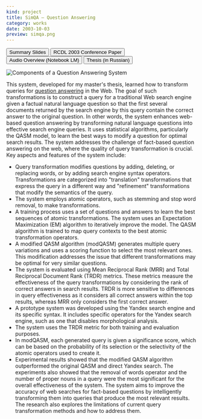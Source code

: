 ```yaml
---
kind: project
title: SimQA – Question Answering
category: works
date: 2003-10-03
preview: simqa.png
---
```


<button href="/media/projects/simqa/simqa.pdf">Summary Slides</button>
<button href="/assets/rcdl_2003_en.pdf" variant=ghost>RCDL 2003 Conference Paper</button>
<button href="/media/projects/simqa/simqa.mp3" variant=ghost>Audio Overview (Notebook LM)</button>
<button href="/media/projects/simqa/simqa-thesis.pdf" variant=ghost>Thesis (in Russian)</button>

<img src=simqa.png alt="Components of a Question Answering System">

This system, developed for my master's thesis,
learned how to transform queries for [question answering](https://en.wikipedia.org/wiki/Question_answering)
in the Web. The goal of such transformations is to construct a query for a
traditional Web search engine given a factual natural language question so that
the first several documents returned by the search engine by this query contain
the correct answer to the original question. In other words, the system enhances web-based question answering by transforming natural language questions into effective search engine queries. It uses statistical algorithms, particularly the QASM model, to learn the best ways to modify a question for optimal search results. The system addresses the challenge of fact-based question answering on the web, where the quality of query transformation is crucial.
Key aspects and features of the system include:

- Query transformation modifies questions by adding, deleting, or replacing words, or by adding search engine syntax operators. Transformations are categorized into "translation" transformations that express the query in a different way and "refinement" transformations that modify the semantics of the query.
- The system employs atomic operators, such as stemming and stop word removal, to make transformations.
- A training process uses a set of questions and answers to learn the best sequences of atomic transformations. The system uses an Expectation Maximization (EM) algorithm to iteratively improve the model. The QASM algorithm is trained to map query contexts to the best atomic transformation operators.
- A modified QASM algorithm (modQASM) generates multiple query variations and uses a scoring function to select the most relevant ones. This modification addresses the issue that different transformations may be optimal for very similar questions.
- The system is evaluated using Mean Reciprocal Rank (MRR) and Total Reciprocal Document Rank (TRDR) metrics. These metrics measure the effectiveness of the query transformations by considering the rank of correct answers in search results. TRDR is more sensitive to differences in query effectiveness as it considers all correct answers within the top results, whereas MRR only considers the first correct answer.
- A prototype system was developed using the Yandex search engine and its specific syntax. It includes specific operators for the Yandex search engine, such as one that disables morphological analysis.
- The system uses the TRDR metric for both training and evaluation purposes.
- In modQASM, each generated query is given a significance score, which can be based on the probability of its selection or the selectivity of the atomic operators used to create it.
- Experimental results showed that the modified QASM algorithm outperformed the original QASM and direct Yandex search. The experiments also showed that the removal of words operator and the number of proper nouns in a query were the most significant for the overall effectiveness of the system.
  The system aims to improve the accuracy of web searches for fact-based questions by intelligently transforming them into queries that produce the most relevant results. The research also explores the limitations of current query transformation methods and how to address them.
